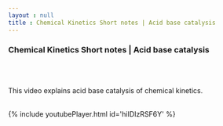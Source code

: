 ```yaml
---
layout : null
title : Chemical Kinetics Short notes | Acid base catalysis
---
```

<h3>Chemical Kinetics Short notes | Acid base catalysis</h3><br>
<br><p>This video explains acid base catalysis of chemical kinetics.</p><br>
{% include youtubePlayer.html id='hiIDIzRSF6Y' %}<br>